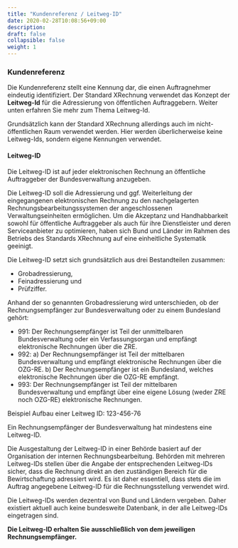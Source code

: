 ```yaml
---
title: "Kundenreferenz / Leitweg-ID"
date: 2020-02-28T10:08:56+09:00
description: 
draft: false
collapsible: false
weight: 1
---
```

### Kundenreferenz

Die Kundenreferenz stellt eine Kennung dar, die einen Auftragnehmer eindeutig identifiziert.
Der Standard XRechnung verwendet das Konzept der **Leitweg-Id** für die Adressierung von öffentlichen Auftraggebern.
Weiter unten erfahren Sie mehr zum Thema Leitweg-Id.

Grundsätzlich kann der Standard XRechnung allerdings auch im nicht-öffentlichen Raum verwendet werden.
Hier werden überlicherweise keine Leitweg-Ids, sondern eigene Kennungen verwendet.

#### Leitweg-ID

Die Leitweg-ID ist auf jeder elektronischen Rechnung an öffentliche Auftraggeber der Bundesverwaltung anzugeben.

Die Leitweg-ID soll die Adressierung und ggf. Weiterleitung der eingegangenen elektronischen Rechnung zu den nachgelagerten Rechnungsbearbeitungssystemen der angeschlossenen Verwaltungseinheiten ermöglichen. Um die Akzeptanz und Handhabbarkeit sowohl für öffentliche Auftraggeber als auch für ihre Dienstleister und deren Serviceanbieter zu optimieren, haben sich Bund und Länder im Rahmen des Betriebs des Standards XRechnung auf eine einheitliche Systematik geeinigt.

Die Leitweg-ID setzt sich grundsätzlich aus drei Bestandteilen zusammen:

- Grobadressierung,
- Feinadressierung und
- Prüfziffer.

Anhand der so genannten Grobadressierung wird unterschieden, ob der Rechnungsempfänger zur Bundesverwaltung oder zu einem Bundesland gehört:

- 991: Der Rechnungsempfänger ist Teil der unmittelbaren Bundesverwaltung oder ein Verfassungsorgan und empfängt elektronische Rechnungen über die ZRE.
- 992:
  a) Der Rechnungsempfänger ist Teil der mittelbaren Bundesverwaltung und empfängt elektronische Rechnungen über die OZG-RE.
  b) Der Rechnungsempfänger ist ein Bundesland, welches elektronische Rechnungen über die OZG-RE empfängt.
- 993: Der Rechnungsempfänger ist Teil der mittelbaren Bundesverwaltung und empfängt über eine eigene Lösung (weder ZRE noch OZG-RE) elektronische Rechnungen.

Beispiel Aufbau einer Leitweg ID: 123-456-76

Ein Rechnungsempfänger der Bundesverwaltung hat mindestens eine Leitweg-ID.

Die Ausgestaltung der Leitweg-ID in einer Behörde basiert auf der Organisation der internen Rechnungsbearbeitung. Behörden mit mehreren Leitweg-IDs stellen über die Angabe der entsprechenden Leitweg-IDs sicher, dass die Rechnung direkt an den zuständigen Bereich für die Bewirtschaftung adressiert wird. Es ist daher essentiell, dass stets die im Auftrag angegebene Leitweg-ID für die Rechnungsstellung verwendet wird.

Die Leitweg-IDs werden dezentral von Bund und Ländern vergeben. Daher existiert aktuell auch keine bundesweite Datenbank, in der alle Leitweg-IDs eingetragen sind.

**Die Leitweg-ID erhalten Sie ausschließlich von dem jeweiligen Rechnungsempfänger.**